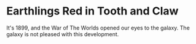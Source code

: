 # Earthlings Red in Tooth and Claw
It's 1899, and the War of The Worlds opened our eyes to the galaxy. The galaxy is not pleased with this development.
